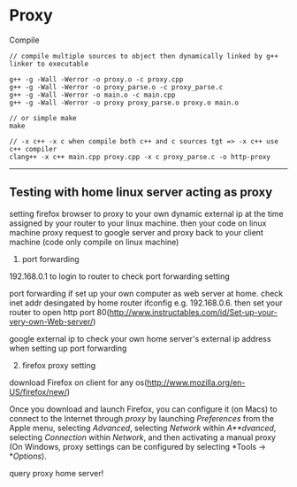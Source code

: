 # Proxy

Compile
```
// compile multiple sources to object then dynamically linked by g++ linker to executable

g++ -g -Wall -Werror -o proxy.o -c proxy.cpp
g++ -g -Wall -Werror -o proxy_parse.o -c proxy_parse.c
g++ -g -Wall -Werror -o main.o -c main.cpp
g++ -g -Wall -Werror -o proxy proxy_parse.o proxy.o main.o

// or simple make
make

// -x c++ -x c when compile both c++ and c sources tgt => -x c++ use c++ compiler 
clang++ -x c++ main.cpp proxy.cpp -x c proxy_parse.c -o http-proxy
```

---

## Testing with home linux server acting as proxy 

setting firefox browser to proxy to your own dynamic external ip at the time assigned by your router to your linux machine. then your code on linux machine proxy request to google server and proxy back to your client machine
(code only compile on linux machine)

1. port forwarding

192.168.0.1 to login to router to check port forwarding setting

port forwarding if set up your own computer as web server at home. check inet addr desingated by home router ifconfig e.g. 192.168.0.6. then set your router to open http port 80(http://www.instructables.com/id/Set-up-your-very-own-Web-server/)

google external ip to check your own home server's external ip address when setting up port forwarding

2. firefox proxy setting

download Firefox on client for any os(http://www.mozilla.org/en-US/firefox/new/)
 
 Once you download and launch Firefox, you can configure it (on Macs) to connect to the Internet through *proxy* by launching *Preferences* from the Apple menu, selecting *Advanced*, selecting *Network* within *A**dvanced*, selecting *Connection* within *Network*, and then activating a manual proxy (On Windows, proxy settings can be configured by selecting *Tools → **Options*).

 query proxy home server!
